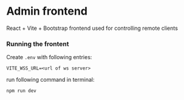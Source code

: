 # Admin frontend

React + Vite + Bootstrap frontend used for controlling remote clients

### Running the frontent

Create `.env` with following entries:

```
VITE_WSS_URL=<url of ws server>
```

run following command in terminal:

```
npm run dev
```
